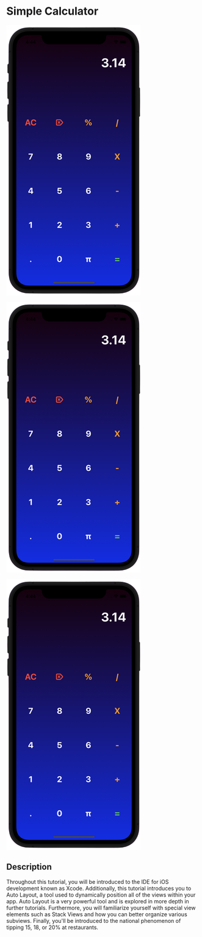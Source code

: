 # Simple Calculator

![Text](./screenshots/photoCalculator.png)

![Text](./screenshots/photoCalculator.png)

![Text](./screenshots/photoCalculator.png)


## Description

Throughout this tutorial, you will be introduced to the IDE for iOS
development known as Xcode. Additionally, this tutorial introduces you to Auto
Layout, a tool used to dynamically position all of the views within your app.
Auto Layout is a very powerful tool and is explored in more depth in further
tutorials. Furthermore, you will familiarize yourself with special view elements
such as Stack Views and how you can better organize various subviews. Finally,
you'll be introduced to the national phenomenon of tipping 15, 18, or 20% at
restaurants.

